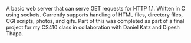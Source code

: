 A basic web server that can serve GET requests for HTTP 1.1. Written in C using sockets. Currently supports handling of HTML files, directory files, CGI scripts, photos, and gifs.
Part of this was completed as part of a final project for my CS410 class in collaboration with Daniel Katz and Dipesh Thapa.
